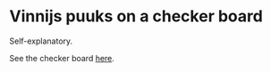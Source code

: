 # Vinnijs puuks on a checker board
Self-explanatory.

See the checker board [here](https://kshaa.github.io/vinnijs-puuks-checkerboard/index.html).  